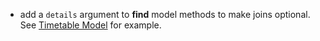 - add a `details` argument to **find** model methods to make joins optional. See [Timetable Model](./src/models/timetable.model.js) for example.